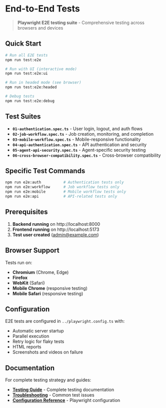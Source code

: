# End-to-End Tests

> **Playwright E2E testing suite** - Comprehensive testing across browsers and devices

## Quick Start

```bash
# Run all E2E tests
npm run test:e2e

# Run with UI (interactive mode)
npm run test:e2e:ui

# Run in headed mode (see browser)
npm run test:e2e:headed

# Debug tests
npm run test:e2e:debug
```

## Test Suites

- **`01-authentication.spec.ts`** - User login, logout, and auth flows
- **`02-job-workflow.spec.ts`** - Job creation, monitoring, and completion
- **`03-mobile-workflow.spec.ts`** - Mobile-responsive functionality
- **`04-api-authentication.spec.ts`** - API authentication and security
- **`05-agent-api-security.spec.ts`** - Agent-specific security testing
- **`06-cross-browser-compatibility.spec.ts`** - Cross-browser compatibility

## Specific Test Commands

```bash
npm run e2e:auth          # Authentication tests only
npm run e2e:workflow      # Job workflow tests only
npm run e2e:mobile        # Mobile workflow tests only
npm run e2e:api           # API-related tests only
```

## Prerequisites

1. **Backend running** on http://localhost:8000
2. **Frontend running** on http://localhost:5173
3. **Test user created** (admin@example.com)

## Browser Support

Tests run on:
- **Chromium** (Chrome, Edge)
- **Firefox**
- **WebKit** (Safari)
- **Mobile Chrome** (responsive testing)
- **Mobile Safari** (responsive testing)

## Configuration

E2E tests are configured in `../playwright.config.ts` with:
- Automatic server startup
- Parallel execution
- Retry logic for flaky tests
- HTML reports
- Screenshots and videos on failure

## Documentation

For complete testing strategy and guides:

- **[Testing Guide](../docs/development/testing.md)** - Complete testing documentation
- **[Troubleshooting](../docs/getting-started/troubleshooting.md)** - Common test issues
- **[Configuration Reference](../docs/configuration/README.md)** - Playwright configuration 